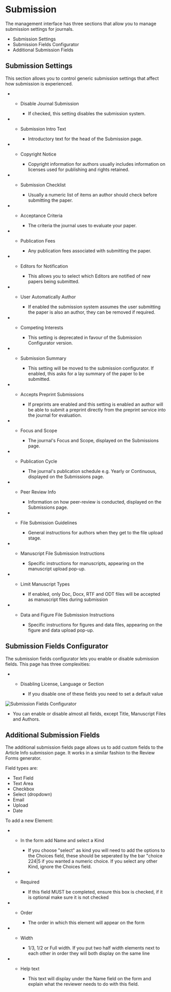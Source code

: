 # Submission

The management interface has three sections that allow you to manage
submission settings for journals.

  - Submission Settings
  - Submission Fields Configurator
  - Additional Submission Fields

## Submission Settings

This section allows you to control generic submission settings that
affect how submission is experienced.

  -   - Disable Journal Submission
        
          - If checked, this setting disables the submission system.

  -   - Submission Intro Text
        
          - Introductory text for the head of the Submission page.

  -   - Copyright Notice
        
          - Copyright information for authors usually includes
            information on licenses used for publishing and rights
            retained.

  -   - Submission Checklist
        
          - Usually a numeric list of items an author should check
            before submitting the paper.

  -   - Acceptance Criteria
        
          - The criteria the journal uses to evaluate your paper.

  -   - Publication Fees
        
          - Any publication fees associated with submitting the paper.

  -   - Editors for Notification
        
          - This allows you to select which Editors are notified of new
            papers being submitted.

  -   - User Automatically Author
        
          - If enabled the submission system assumes the user submitting
            the paper is also an author, they can be removed if
            required.

  -   - Competing Interests
        
          - This setting is deprecated in favour of the Submission
            Configurator version.

  -   - Submission Summary
        
          - This setting will be moved to the submission configurator.
            If enabled, this asks for a lay summary of the paper to be
            submitted.

  -   - Accepts Preprint Submissions
        
          - If preprints are enabled and this setting is enabled an
            author will be able to submit a preprint directly from the
            preprint service into the journal for evaluation.

  -   - Focus and Scope
        
          - The journal's Focus and Scope, displayed on the Submissions
            page.

  -   - Publication Cycle
        
          - The journal's publication schedule e.g. Yearly or
            Continuous, displayed on the Submissions page.

  -   - Peer Review Info
        
          - Information on how peer-review is conducted, displayed on
            the Submissions page.

  -   - File Submission Guidelines
        
          - General instructions for authors when they get to the file
            upload stage.

  -   - Manuscript File Submission Instructions
        
          - Specific instructions for manuscripts, appearing on the
            manuscript upload pop-up.

  -   - Limit Manuscript Types
        
          - If enabled, only Doc, Docx, RTF and ODT files will be
            accepted as manuscript files during submission

  -   - Data and Figure File Submission Instructions
        
          - Specific instructions for figures and data files, appearing
            on the figure and data upload pop-up.

## Submission Fields Configurator

The submission fields configurator lets you enable or disable submission
fields. This page has three complexities:

  -   - Disabling License, Language or Section
        
          - If you disable one of these fields you need to set a default
            value

![Submission Fields
Configurator](../../nstatic/submission-configurator.png)

  - You can enable or disable almost all fields, except Title,
    Manuscript Files and Authors.

## Additional Submission Fields

The additional submission fields page allows us to add custom fields to
the Article Info submission page. It works in a similar fashion to the
Review Forms generator.

Field types are:

  - Text Field
  - Text Area
  - Checkbox
  - Select (dropdown)
  - Email
  - Upload
  - Date

To add a new Element:

  -   - In the form add Name and select a Kind
        
          - If you choose "select" as kind you will need to add the
            options to the Choices field, these should be seperated by
            the bar "choice 224|5 if you wanted a numeric choice. If you
            select any other Kind, ignore the Choices field.

  -   - Required
        
          - If this field MUST be completed, ensure this box is checked,
            if it is optional make sure it is not checked

  -   - Order
        
          - The order in which this element will appear on the form

  -   - Width
        
          - 1/3, 1/2 or Full width. If you put two half width elements
            next to each other in order they will both display on the
            same line

  -   - Help text
        
          - This text will display under the Name field on the form and
            explain what the reviewer needs to do with this field.
